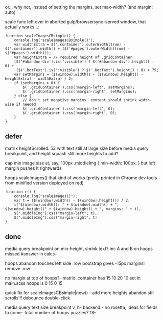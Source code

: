 

or... why not, instead of setting the margins, set max-width? (and margin: auto)

scale func left over in aborted gulp/browsersync-served window, that actually works...:

    function scaleImagesCBsimple() {
        console.log('scaleImagesCBsimple()');
        var widthExtra = $('.container').outerWidth(true) - $('.container').width() + ($('#pages').outerWidth(true) - $('#pages').width());
        var heightExtra = // required height of .gridContainer
        ($('#abandon-div').is(':visible') ? $('#abandon-div').height() : 0) +
         ($('.botText').is(':visible') ? $('.botText').height() : 0) + 75;
        var setMargins = ($(window).width() - ($(window).height() - heightExtra) - widthExtra) / 2;
        if (setMargins > 0) {
            $('.gridContainer').css('margin-left', setMargins);
            $('.gridContainer').css('margin-right', setMargins);
        } else {
            // don't set negative margins. content should shrink width-wise if needed
            $('.gridContainer').css('margin-left', 0);
            $('.gridContainer').css('margin-right', 0);
        }
    }

## defer

matrix heightScrolled: 53 with text still at large size before media query breakpoint, and height squash
still more heights to add?

cap min image size at, say, 100px
    .middleImg {  min-width: 100px; } but left margin pushes it rightwards

hoops scaleImages() that kind of works (pretty printed in Chrome dev tools from minified version deployed on red)

    function r() {
        console.log("scaleImages()");
        var t = ($(window).width() - $(window).height()) / 2;
        i("$(window).width(): " + $(window).width() + ", $(window).height()" + $(window).height() + ", margins: " + t),
        $(".middleImg").css("margin-left", t),
        $(".middleImg").css("margin-right", t)
    }


## done

media query breakpoint on min-height, shrink text? inc A and B on hoops
missed #answer in calcs-

hoops
abandon touches left side
.row bootstrap gives -15px margins! remove .row

no margin at top of hoops?-
matrix .container has 15 10 20 10 set in main.scss
hoops is 0 15 0 15

quick fix for scaleImagesCBsimple|new() - add more heights
abandon still scrolls!!!
debounce double-click

media query text size breakpoint v, h-
backend - no rosetta, ideas for fields to come-
total number of hoops puzzles? 18-
